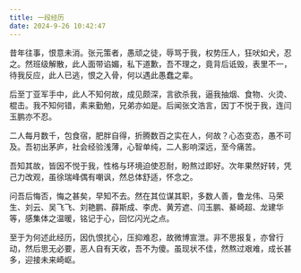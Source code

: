 ```yaml
---
title: 一段经历
date: 2024-9-26 10:42:47
---
```


  昔年往事，恨意未消。张元策者，愚顽之徒，辱骂于我，权势压人，狂吠如犬，忍之。然班级解散，此人面带谄媚，私下道歉，吾不理之，竟背后诋毁，表里不一，待我反应，此人已逃，恨之入骨，何以遇此愚蠢之辈。

  后至丁亚军手中，此人不知何故，成见颇深，言欲杀我，逼我抽烟、食物、火烫、棍击。我不知何错，素来勤勉，兄弟亦如是。后闻张文浩言，因丁不悦于我，连闫玉鹏亦不忍。

  二人每月数千，包食宿，肥胖自得，折腾数百之实在人，何故？心态变态，愚不可及。吾初出茅庐，社会经验浅薄，心智单纯，二人影响深远，至今痛苦。

  吾知其故，皆因不悦于我，性格与环境迫使忍耐，盼熬过即好。次年果然好转，凭己力改观，虽徐瑞峰偶有嘲讽，然总体舒适，怀念之。

  问吾后悔否，悔之甚矣，早知不去。然在其位谋其职，多数人善，鲁龙伟、马荣生、刘云、吴飞飞、刘艳鹏、薛斯成、李虎、黄芳遮、闫玉鹏、綦崎超、龙建华等，感集体之温暖，铭记于心，回忆闪光之点。

  至于为何述此经历，因仇恨扰心，压抑难忍，故微博宣泄。非不思报复，亦曾行动，然后思无必要，恶人自有天收，吾不为傻。虽现状不佳，然熬过艰难，成长甚多，迎接未来崎岖。